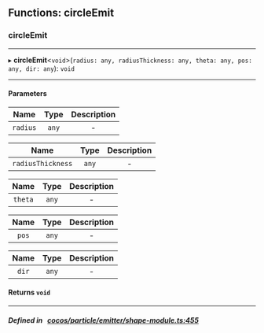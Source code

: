 ## Functions: circleEmit

### circleEmit


___
▸ **circleEmit**<`void`\>(`radius: any, radiusThickness: any, theta: any, pos: any, dir: any`): `void`
___


#### Parameters

| Name | Type | Description |
| :------: | :------: | :------: |
| `radius` | `any` | - |

| Name | Type | Description |
| :------: | :------: | :------: |
| `radiusThickness` | `any` | - |

| Name | Type | Description |
| :------: | :------: | :------: |
| `theta` | `any` | - |

| Name | Type | Description |
| :------: | :------: | :------: |
| `pos` | `any` | - |

| Name | Type | Description |
| :------: | :------: | :------: |
| `dir` | `any` | - |


#### Returns `void` 
___


##### Defined in &nbsp;   [cocos/particle/emitter/shape-module.ts:455](https://github.com/cocos-creator/engine/blob/c7bf6b8a9/cocos/particle/emitter/shape-module.ts#L455)&nbsp;
